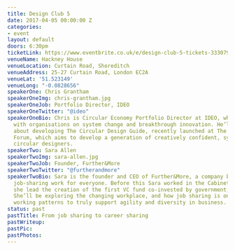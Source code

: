 ```yaml
---
title: Design Club 5
date: 2017-04-05 00:00:00 Z
categories:
- event
layout: default
doors: 6:30pm
ticketLink: https://www.eventbrite.co.uk/e/design-club-5-tickets-33307942954#tickets
venueName: Hackney House
venueLocation: Curtain Road, Shoreditch
venueAddress: 25-27 Curtain Road, London EC2A
venueLat: '51.523149'
venueLong: "-0.0828656"
speakerOne: Chris Grantham
speakerOneImg: chris-grantham.jpg
speakerOneJob: Portfolio Director, IDEO
speakerOneTwitter: "@ideo"
speakerOneBio: Chris is Circular Economy Portfolio Director at IDEO, where he works
  with organisations on system change and breakthrough innovation. He’ll be talking
  about developing The Circular Design Guide, recently launched at The World Economic
  Forum, which aims to develop a generation of creatively confident, systems orientated
  circular designers.
speakerTwo: Sara Allen
speakerTwoImg: sara-allen.jpg
speakerTwoJob: Founder, Further&More
speakerTwoTwitter: "@furtherandmore"
speakerTwoBio: Sara is the founder and CEO of Further&More, a company built to make
  job-sharing work for everyone. Before this Sara worked in the Cabinet Office where
  she lead the creation of the first VC fund co-invested by government, NGOs and Pharm.
  She’ll be exploring the changing workplace, and how job sharing is one of the few
  working patterns to truly support agility and diversity in business.
status: past
pastTitle: From job sharing to career sharing
pastWriteup: 
pastPic: 
pastPhotos: 
---
```


